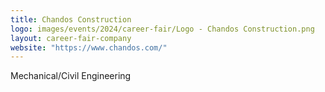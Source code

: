 ```yaml
---
title: Chandos Construction
logo: images/events/2024/career-fair/Logo - Chandos Construction.png
layout: career-fair-company
website: "https://www.chandos.com/"
---
```


Mechanical/Civil Engineering
